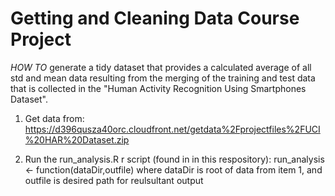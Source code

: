 # Getting and Cleaning Data Course Project 

*HOW TO* generate a tidy dataset that provides a calculated average of all std and mean data resulting from the merging of the training and test data that is collected in the "Human Activity Recognition Using Smartphones Dataset".

1. Get data from: https://d396qusza40orc.cloudfront.net/getdata%2Fprojectfiles%2FUCI%20HAR%20Dataset.zip 

2. Run the run_analysis.R r script (found in in this respository):
   run_analysis <- function(dataDir,outfile)
     where  dataDir is root of data from item 1, and outfile is desired path for reulsultant output

